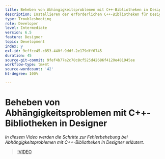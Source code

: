 ```yaml
---
title: Beheben von Abhängigkeitsproblemen mit C++-Bibliotheken in Designer
description: Installieren der erforderlichen C++-Bibliotheken für Designer
type: Troubleshooting
role: Developer
level: Intermediate
version: 6.5
feature: Designer
topic: Development
index: y
exl-id: 9cffce45-c853-440f-9ddf-2e179dff6745
duration: 45
source-git-commit: 9fef4b77a2c70c8cf525d42686f4120e481945ee
workflow-type: tm+mt
source-wordcount: '42'
ht-degree: 100%

---
```


# Beheben von Abhängigkeitsproblemen mit C++-Bibliotheken in Designer

*In diesem Video werden die Schritte zur Fehlerbehebung bei Abhängigkeitsproblemen mit C++-Bibliotheken in Designer erläutert.*

>[!VIDEO](https://video.tv.adobe.com/v/335576?quality=12&learn=on)
